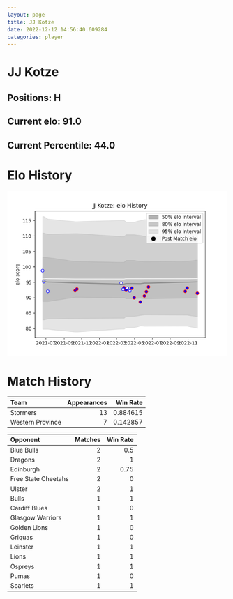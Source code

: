 ```yaml
---  
layout: page  
title: JJ Kotze  
date: 2022-12-12 14:56:40.609284  
categories: player  
---
```

# JJ Kotze

## Positions: H

## Current elo: 91.0

## Current Percentile: 44.0

# Elo History


![elo history](history_JJKotze.png)
# Match History


| Team             |   Appearances |   Win Rate |
|:-----------------|--------------:|-----------:|
| Stormers         |            13 |   0.884615 |
| Western Province |             7 |   0.142857 |

| Opponent            |   Matches |   Win Rate |
|:--------------------|----------:|-----------:|
| Blue Bulls          |         2 |       0.5  |
| Dragons             |         2 |       1    |
| Edinburgh           |         2 |       0.75 |
| Free State Cheetahs |         2 |       0    |
| Ulster              |         2 |       1    |
| Bulls               |         1 |       1    |
| Cardiff Blues       |         1 |       0    |
| Glasgow Warriors    |         1 |       1    |
| Golden Lions        |         1 |       0    |
| Griquas             |         1 |       0    |
| Leinster            |         1 |       1    |
| Lions               |         1 |       1    |
| Ospreys             |         1 |       1    |
| Pumas               |         1 |       0    |
| Scarlets            |         1 |       1    |
